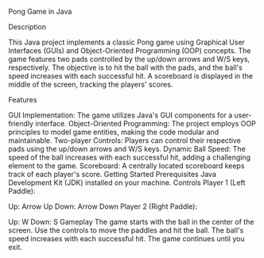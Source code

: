 Pong Game in Java

Description

This Java project implements a classic Pong game using Graphical User Interfaces (GUIs) and Object-Oriented Programming (OOP) concepts. The game features two pads controlled by the up/down arrows and W/S keys, respectively. The objective is to hit the ball with the pads, and the ball's speed increases with each successful hit. A scoreboard is displayed in the middle of the screen, tracking the players' scores.

Features

GUI Implementation: The game utilizes Java's GUI components for a user-friendly interface.
Object-Oriented Programming: The project employs OOP principles to model game entities, making the code modular and maintainable.
Two-player Controls: Players can control their respective pads using the up/down arrows and W/S keys.
Dynamic Ball Speed: The speed of the ball increases with each successful hit, adding a challenging element to the game.
Scoreboard: A centrally located scoreboard keeps track of each player's score.
Getting Started
Prerequisites
Java Development Kit (JDK) installed on your machine.
Controls
Player 1 (Left Paddle):

Up: Arrow Up
Down: Arrow Down
Player 2 (Right Paddle):

Up: W
Down: S
Gameplay
The game starts with the ball in the center of the screen.
Use the controls to move the paddles and hit the ball.
The ball's speed increases with each successful hit.
The game continues until you exit.
